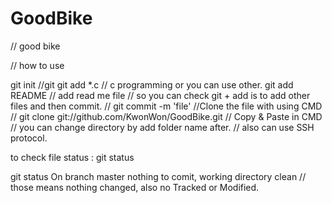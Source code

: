# GoodBike
// good bike

// how to use

git init //git
git add *.c // c programming or you can use other.
git add README // add read me file
// so you can check git + add is to add other files and then commit.
// git commit -m 'file'
//Clone the file with using CMD
// git clone git://github.com/KwonWon/GoodBike.git
// Copy & Paste in CMD
// you can change directory by add folder name after.
// also can use SSH protocol.

to check file status
: git status

git status
On branch master
nothing to comit, working directory clean // those means nothing changed, also no Tracked or Modified.
